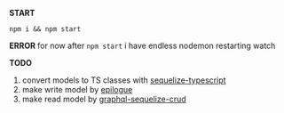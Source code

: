 **START**

`npm i && npm start`

**ERROR**
for now after `npm start` i have endless nodemon restarting watch

**TODO**
1. convert models to TS classes with [sequelize-typescript](https://github.com/RobinBuschmann/sequelize-typescript)
2. make write model by [epilogue](https://github.com/dchester/epilogue)
3. make read model by [graphql-sequelize-crud](https://github.com/Glavin001/graphql-sequelize-crud)